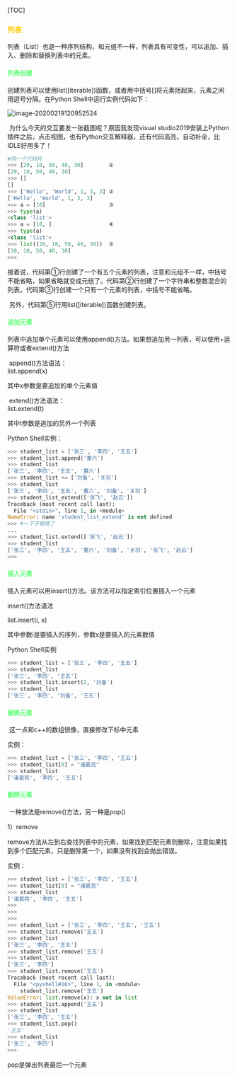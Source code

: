 [TOC]
### <font color =#ffcc00>列表</font>
​	列表（List）也是一种序列结构，和元组不一样，列表具有可变性，可以追加、插入、删除和替换列表中的元素。

#### <font color =#58ff70 face=黑体>列表创建</font>

​	创建列表可以使用list([iterable])函数，或者用中括号[]将元素括起来，元素之间用逗号分隔。在Python Shell中运行实例代码如下：

![image-20200219120952524](C:\Users\33924\AppData\Roaming\Typora\typora-user-images\image-20200219120952524.png)



​	为什么今天的交互要发一张截图呢？原因我发现visual studio2019安装上Python插件之后，点击视图，也有Python交互解释器，还有代码高亮，自动补全，比IDLE好用多了！

```python
#同一个代码片
>>> [20, 10, 50, 40, 30]        ①
[20, 10, 50, 40, 30]
>>> []
[]
>>> ['Hello', 'World', 1, 3, 3] ②
['Hello', 'World', 1, 3, 3]
>>> a = [10]                    ③
>>> type(a)
<class 'list'>
>>> a = [10, ]                  ④
>>> type(a)
<class 'list'>
>>> list((20, 10, 50, 40, 30))  ⑤
[20, 10, 50, 40, 30]
>>> 
```

​	接着说，代码第①行创建了一个有五个元素的列表，注意和元组不一样，中括号不能省略，如果省略就变成元组了。代码第②行创建了一个字符串和整数混合的列表。代码第③行创建一个只有一个元素的列表，中括号不能省略。

​	另外，代码第⑤行用list([iterable])函数创建列表。

#### <font color =#58ff70 face=黑体>追加元素</font>

​	列表中追加单个元素可以使用append()方法。如果想追加另一列表，可以使用+运算符或者extend()方法

​	append()方法语法：<br>	list.append(x)

其中x参数是要追加的单个元素值

​	extend()方法语法：<br>	list.extend(t)

其中t参数是追加的另外一个列表

Python Shell实例：

```python
>>> student_list = ['张三', '李四', '王五']
>>> student_list.append('董六')
>>> student_list
['张三', '李四', '王五', '董六']
>>> student_list += ['刘备', '关羽']
>>> student_list
['张三', '李四', '王五', '董六', '刘备', '关羽']
>>> student_list_extend(['张飞', '赵云'])
Traceback (most recent call last):
  File "<stdin>", line 1, in <module>
NameError: name 'student_list_extend' is not defined
>>> #一下子输错了
...
>>> student_list.extend(['张飞', '赵云'])
>>> student_list
['张三', '李四', '王五', '董六', '刘备', '关羽', '张飞', '赵云']
>>>
```

#### <font color =#58ff70 face=黑体>插入元素</font>

插入元素可以用insert()方法。该方法可以指定索引位置插入一个元素

insert()方法语法

list.insert(i, x)

其中参数i是要插入的序列，参数x是要插入的元素数值

Python Shell实例

```python
>>> student_list = ['张三', '李四', '王五']
>>> student_list
['张三', '李四', '王五']
>>> student_list.insert(2, '刘备')
>>> student_list
['张三', '李四', '刘备', '王五']
```

#### <font color =#58ff70 face=黑体>替换元素</font>

​	这一点和c++的数组很像，直接修改下标中元素

实例：

```python
>>> student_list = ['张三', '李四', '王五']
>>> student_list[0] = "诸葛亮"
>>> student_list
['诸葛亮', '李四', '王五']
```

#### <font color =#58ff70 face=黑体>删除元素</font>

​	一种放法是remove()方法，另一种是pop()

1）remove

​	remove方法从左到右查找列表中的元素，如果找到匹配元素则删除，注意如果找到多个匹配元素，只是删除第一个，如果没有找到会抛出错误。

实例：

```python
>>> student_list = ['张三', '李四', '王五']
>>> student_list[0] = "诸葛亮"
>>> student_list
['诸葛亮', '李四', '王五']
>>> 
>>> 
>>> 
>>> student_list = ['张三', '李四', '王五', '王五']
>>> student_list.remove('王五')
>>> student_list
['张三', '李四', '王五']
>>> student_list.remove('王五')
>>> student_list
['张三', '李四']
>>> student_list.remove('王五')
Traceback (most recent call last):
  File "<pyshell#26>", line 1, in <module>
    student_list.remove('王五')
ValueError: list.remove(x): x not in list
>>> student_list.append('王五')
>>> student_list
['张三', '李四', '王五']
>>> student_list.pop()
'王五'
>>> student_list
['张三', '李四']
>>> 
```

pop是弹出列表最后一个元素

